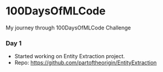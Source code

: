 # 100DaysOfMLCode

My journey through 100DaysOfMLCode Challenge

### Day 1
- Started working on Entity Extraction project.
- Repo: https://github.com/partoftheorigin/EntityExtraction
